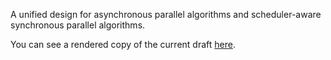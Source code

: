 A unified design for asynchronous parallel algorithms and scheduler-aware synchronous parallel algorithms.

You can see a rendered copy of the current draft [here](https://brycelelbach.github.io/wg21_p3300_cpp_asynchronous_parallel_algorithms/cpp_asynchronous_parallel_algorithms.html).

